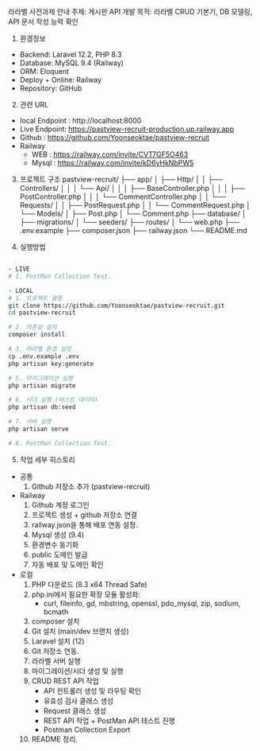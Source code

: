라라벨 사전과제 안내
주제: 게시판 API 개발
목적: 라라벨 CRUD 기본기, DB 모델링, API 문서 작성 능력 확인

1. 환경정보
- Backend: Laravel 12.2, PHP 8.3
- Database: MySQL 9.4 (Railway)
- ORM: Eloquent
- Deploy + Online: Railway
- Repository: GitHub

2. 관련 URL
- local Endpoint : http://localhost:8000
- Live Endpoint: https://pastview-recruit-production.up.railway.app
- Github : https://github.com/Yoonseoktae/pastview-recruit
- Railway 
    - WEB : https://railway.com/invite/CVT7GF5O463
    - Mysql : https://railway.com/invite/kD6yHkNbPW5

3. 프로젝트 구조
pastview-recruit/
├── app/
│   ├── Http/
│   │   ├── Controllers/
│   │   │   └── Api/
│   │   │       ├── BaseController.php
│   │   │       ├── PostController.php
│   │   │       └── CommentController.php
│   │   └── Requests/
│   │       ├── PostRequest.php
│   │       └── CommentRequest.php
│   └── Models/
│       ├── Post.php
│       └── Comment.php
├── database/
│   ├── migrations/
│   └── seeders/
├── routes/
│   └── web.php
├── .env.example
├── composer.json
├── railway.json
└── README.md


4. 실행방법
```bash

- LIVE
# 1. PostMan Collection Test.

- LOCAL
# 1. 프로젝트 클론
git clone https://github.com/Yoonseoktae/pastview-recruit.git
cd pastview-recruit

# 2. 의존성 설치
composer install

# 3. 라라벨 환경 설정
cp .env.example .env
php artisan key:generate

# 5. 마이그레이션 실행
php artisan migrate

# 6. 시더 실행 (테스트 데이터)
php artisan db:seed

# 7. 서버 실행
php artisan serve

# 8. PostMan Collection Test.
```

5. 작업 세부 히스토리
- 공통
    1. Github 저장소 추가 (pastview-recruit)
- Railway
    1. Github 계정 로그인
    2. 프로젝트 생성 + github 저장소 연결
    3. railway.json을 통해 배포 연동 설정.
    4. Mysql 생성 (9.4)
    5. 환경변수 동기화
    6. public 도메인 발급
    7. 자동 배포 및 도메인 확인
- 로컬
    1. PHP 다운로드 (8.3 x64 Thread Safe)
    2. php.ini에서 필요한 확장 모듈 활성화:
        - curl, fileinfo, gd, mbstring, openssl, pdo_mysql, zip, sodium, bcmath
    3. composer 설치
    4. Git 설치 (main/dev 브랜치 생성)
    5. Laravel 설치  (12)
    6. Git 저장소 연동.
    7. 라라벨 서버 실행
    8. 마이그레이션/시더 생성 및 실행
    9. CRUD REST API 작업
        - API 컨트롤러 생성 및 라우팅 확인
        - 유효성 검사 클래스 생성 
        - Request 클래스 생성
        - REST API 작업 + PostMan API 테스트 진행
        - Postman Collection Export
    10. README 정리.
    
        

